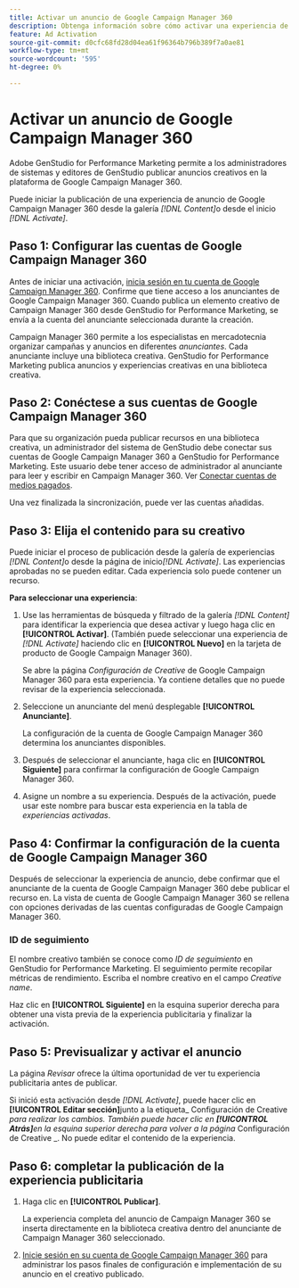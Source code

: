 ```yaml
---
title: Activar un anuncio de Google Campaign Manager 360
description: Obtenga información sobre cómo activar una experiencia de Google Campaign Manager 360.
feature: Ad Activation
source-git-commit: d0cfc68fd28d04ea61f96364b796b389f7a0ae81
workflow-type: tm+mt
source-wordcount: '595'
ht-degree: 0%

---
```


# Activar un anuncio de Google Campaign Manager 360

Adobe GenStudio for Performance Marketing permite a los administradores de sistemas y editores de GenStudio publicar anuncios creativos en la plataforma de Google Campaign Manager 360.

Puede iniciar la publicación de una experiencia de anuncio de Google Campaign Manager 360 desde la galería _[!DNL Content]_&#x200B;o desde el inicio&#x200B;_[!DNL Activate]_.

## Paso 1: Configurar las cuentas de Google Campaign Manager 360

Antes de iniciar una activación, [inicia sesión en tu cuenta de Google Campaign Manager 360](https://campaignmanager.google.com). Confirme que tiene acceso a los anunciantes de Google Campaign Manager 360. Cuando publica un elemento creativo de Campaign Manager 360 desde GenStudio for Performance Marketing, se envía a la cuenta del anunciante seleccionada durante la creación.

Campaign Manager 360 permite a los especialistas en mercadotecnia organizar campañas y anuncios en diferentes _anunciantes_. Cada anunciante incluye una biblioteca creativa. GenStudio for Performance Marketing publica anuncios y experiencias creativas en una biblioteca creativa.

## Paso 2: Conéctese a sus cuentas de Google Campaign Manager 360

Para que su organización pueda publicar recursos en una biblioteca creativa, un administrador del sistema de GenStudio debe conectar sus cuentas de Google Campaign Manager 360 a GenStudio for Performance Marketing. Este usuario debe tener acceso de administrador al anunciante para leer y escribir en Campaign Manager 360. Ver [Conectar cuentas de medios pagados](/help/user-guide/connectors/connect-channel.md).

Una vez finalizada la sincronización, puede ver las cuentas añadidas.

## Paso 3: Elija el contenido para su creativo

Puede iniciar el proceso de publicación desde la galería de experiencias _[!DNL Content]_&#x200B;o desde la página de inicio&#x200B;_[!DNL Activate]_. Las experiencias aprobadas no se pueden editar. Cada experiencia solo puede contener un recurso.

**Para seleccionar una experiencia**:

1. Use las herramientas de búsqueda y filtrado de la galería _[!DNL Content]_&#x200B;para identificar la experiencia que desea activar y luego haga clic en **[!UICONTROL Activar]**. (También puede seleccionar una experiencia de&#x200B;_[!DNL Activate]_ haciendo clic en **[!UICONTROL Nuevo]** en la tarjeta de producto de Google Campaign Manager 360).

   Se abre la página _Configuración de Creative_ de Google Campaign Manager 360 para esta experiencia. Ya contiene detalles que no puede revisar de la experiencia seleccionada.

1. Seleccione un anunciante del menú desplegable **[!UICONTROL Anunciante]**.

   La configuración de la cuenta de Google Campaign Manager 360 determina los anunciantes disponibles.

1. Después de seleccionar el anunciante, haga clic en **[!UICONTROL Siguiente]** para confirmar la configuración de Google Campaign Manager 360.

1. Asigne un nombre a su experiencia. Después de la activación, puede usar este nombre para buscar esta experiencia en la tabla de _experiencias activadas_.

## Paso 4: Confirmar la configuración de la cuenta de Google Campaign Manager 360

Después de seleccionar la experiencia de anuncio, debe confirmar que el anunciante de la cuenta de Google Campaign Manager 360 debe publicar el recurso en. La vista de cuenta de Google Campaign Manager 360 se rellena con opciones derivadas de las cuentas configuradas de Google Campaign Manager 360.

### ID de seguimiento

El nombre creativo también se conoce como _ID de seguimiento_ en GenStudio for Performance Marketing. El seguimiento permite recopilar métricas de rendimiento. Escriba el nombre creativo en el campo _Creative name_.

Haz clic en **[!UICONTROL Siguiente]** en la esquina superior derecha para obtener una vista previa de la experiencia publicitaria y finalizar la activación.

## Paso 5: Previsualizar y activar el anuncio

La página _Revisar_ ofrece la última oportunidad de ver tu experiencia publicitaria antes de publicar.

Si inició esta activación desde _[!DNL Activate]_, puede hacer clic en **[!UICONTROL Editar sección]**&#x200B;junto a la etiqueta_ Configuración de Creative _para realizar los cambios. También puede hacer clic en **[!UICONTROL Atrás]**&#x200B;en la esquina superior derecha para volver a la página_ Configuración de Creative _. No puede editar el contenido de la experiencia.

## Paso 6: completar la publicación de la experiencia publicitaria

1. Haga clic en **[!UICONTROL Publicar]**.

   La experiencia completa del anuncio de Campaign Manager 360 se inserta directamente en la biblioteca creativa dentro del anunciante de Campaign Manager 360 seleccionado.

1. [Inicie sesión en su cuenta de Google Campaign Manager 360](https://campaignmanager.google.com) para administrar los pasos finales de configuración e implementación de su anuncio en el creativo publicado.
